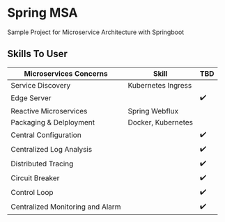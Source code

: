 # Spring MSA

Sample Project for Microservice Architecture with Springboot	


## Skills To User


|    Microservices Concerns |Skill|TBD|
|----------------|-------------------------------|-----------------------------|
|Service Discovery|Kubernetes Ingress||
|Edge Server||:heavy_check_mark:|
|Reactive Microservices|Spring Webflux||
|Packaging & Delployment|Docker, Kubernetes||
|Central Configuration||:heavy_check_mark:|
|Centralized Log Analysis||:heavy_check_mark:|
|Distributed Tracing||:heavy_check_mark:|
|Circuit Breaker||:heavy_check_mark:|
|Control Loop||:heavy_check_mark:|
|Centralized Monitoring and Alarm||:heavy_check_mark:|
